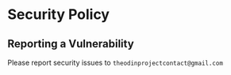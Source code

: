 # Security Policy

## Reporting a Vulnerability

Please report security issues to `theodinprojectcontact@gmail.com`